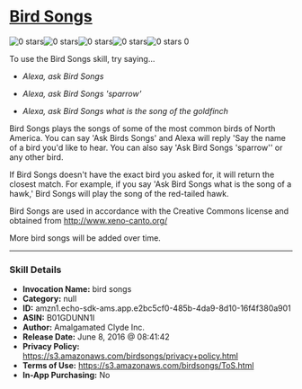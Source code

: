 # [Bird Songs](http://alexa.amazon.com/#skills/amzn1.echo-sdk-ams.app.e2bc5cf0-485b-4da9-8d10-16f4f380a901)
![0 stars](../../images/ic_star_border_black_18dp_1x.png)![0 stars](../../images/ic_star_border_black_18dp_1x.png)![0 stars](../../images/ic_star_border_black_18dp_1x.png)![0 stars](../../images/ic_star_border_black_18dp_1x.png)![0 stars](../../images/ic_star_border_black_18dp_1x.png) 0

To use the Bird Songs skill, try saying...

* *Alexa, ask Bird Songs*

* *Alexa, ask Bird Songs 'sparrow'*

* *Alexa, ask Bird Songs what is the song of the goldfinch*

Bird Songs plays the songs of some of the most common birds of North America. You can say 'Ask Birds Songs' and Alexa will reply 'Say the name of a bird you'd like to hear. You can also say 'Ask Bird Songs 'sparrow'' or any other bird.

If Bird Songs doesn't have the exact bird you asked for, it will return the closest match. For example, if you say 'Ask Bird Songs what is the song of a hawk,' Bird Songs will play the song of the red-tailed hawk.

Bird Songs are used in accordance with the Creative Commons license and obtained  from http://www.xeno-canto.org/

More bird songs will be added over time.

***

### Skill Details

* **Invocation Name:** bird songs
* **Category:** null
* **ID:** amzn1.echo-sdk-ams.app.e2bc5cf0-485b-4da9-8d10-16f4f380a901
* **ASIN:** B01GDUNN1I
* **Author:** Amalgamated Clyde Inc.
* **Release Date:** June 8, 2016 @ 08:41:42
* **Privacy Policy:** https://s3.amazonaws.com/birdsongs/privacy+policy.html
* **Terms of Use:** https://s3.amazonaws.com/birdsongs/ToS.html
* **In-App Purchasing:** No
